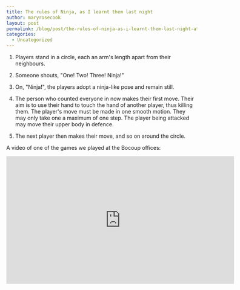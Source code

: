 ```yaml
---
title: The rules of Ninja, as I learnt them last night
author: maryrosecook
layout: post
permalink: /blog/post/the-rules-of-ninja-as-i-learnt-them-last-night-at-the-bocoup-offices
categories:
  - Uncategorized
---
```

1. Players stand in a circle, each an arm's length apart from their neighbours.

2. Someone shouts, "One! Two! Three! Ninja!"

3. On, "Ninja!", the players adopt a ninja-like pose and remain still.

4. The person who counted everyone in now makes their first move. Their aim is to use their hand to touch the hand of another player, thus killing them. The player's move must be made in one smooth motion. They may only take one a maximum of one step. The player being attacked may move their upper body in defence.

5. The next player then makes their move, and so on around the circle.

A video of one of the games we played at the Bocoup offices:

<iframe src="https://player.vimeo.com/video/33829009?title=0&amp;byline=0&amp;portrait=0" width="601" height="338" frameborder="0" webkitAllowFullScreen mozallowfullscreen allowFullScreen></iframe>
